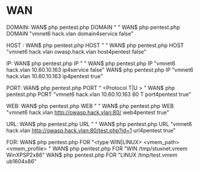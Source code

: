 # WAN


DOMAIN:
WAN$ php pentest.php DOMAIN "<interface> <domain> <function2run> <pause for true or false>"
WAN$ php pentest.php DOMAIN "vmnet6 hack.vlan domain4service false"

HOST : 
WAN$ php pentest.php HOST "<interface> <domain> <hostname> <function2run> <pause for true or false>"
WAN$ php pentest.php HOST "vmnet6 hack.vlan owasp.hack.vlan host4pentest false"

IP:
WAN$ php pentest.php IP "<interface> <domain> <ip> <function2run> <pause for true or false>"
WAN$ php pentest.php IP "vmnet6 hack.vlan 10.60.10.163 ip4service false"
WAN$ php pentest.php IP "vmnet6 hack.vlan 10.60.10.163 ip4pentest true"

PORT:
WAN$ php pentest.php PORT "<interface> <domain> <ip> <port Number> <Protocol T|U > <function2run> <pause for true or false>"
WAN$ php pentest.php PORT "vmnet6 hack.vlan 10.60.10.163 80 T port4pentest true"

WEB:
WAN$ php pentest.php WEB "<interface> <domain> <siteweb> <function2run> <pause for true or false>"
WAN$ php pentest.php WEB "vmnet6 hack.vlan http://owasp.hack.vlan:80/ web4pentest true"

URL:
WAN$ php pentest.php URL "<interface> <domain> <url> <function2run> <pause for true or false>"
WAN$ php pentest.php URL "vmnet6 hack.vlan http://owasp.hack.vlan:80/test.php?id=1 url4pentest true"


FOR:
WAN$ php pentest.php FOR "<type WIN|LINUX> <vmem_path> <vmem_profile> "
WAN$ php pentest.php FOR "WIN /tmp/stuxnet.vmem WinXPSP2x86"
WAN$ php pentest.php FOR "LINUX /tmp/test.vmem ub1604x86"